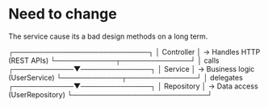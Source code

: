 # Need to change
The service cause its a bad design methods on a long term.

┌───────────────────────────┐
│        Controller         │  →  Handles HTTP (REST APIs)
└────────────┬──────────────┘
             │ calls
┌────────────▼──────────────┐
│          Service          │  →  Business logic (UserService)
└────────────┬──────────────┘
             │ delegates
┌────────────▼──────────────┐
│        Repository         │  →  Data access (UserRepository)
└───────────────────────────┘

